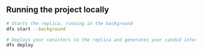 ## Running the project locally

```bash
# Starts the replica, running in the background
dfx start --background

# Deploys your canisters to the replica and generates your candid interface
dfx deploy
```

